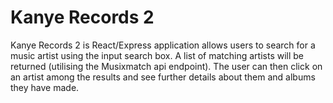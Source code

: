 # Kanye Records 2

Kanye Records 2 is React/Express application allows users to search for a music artist using the input search box. A list of matching artists will be returned (utilising the Musixmatch api endpoint). The user can then click on an artist among the results and see further details about them and albums they have made. 
